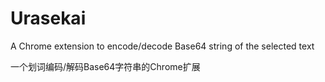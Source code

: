 Urasekai
=============

A Chrome extension to encode/decode Base64 string of the selected text

一个划词编码/解码Base64字符串的Chrome扩展
